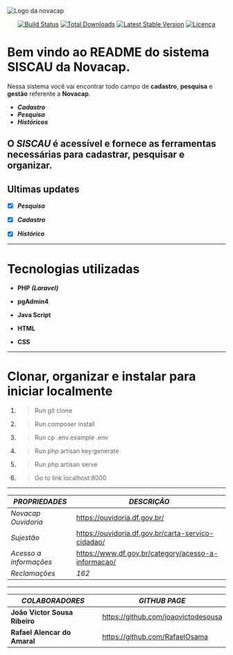 ![Logo da novacap](https://assets.infra.grancursosonline.com.br/projeto/novacap-companhia-urbanizadora-da-nova-capital-do-brasil.png)


<p align="center">
<a href="https://github.com/laravel/framework/actions"><img src="https://github.com/laravel/framework/workflows/tests/badge.svg" alt="Build Status"></a>
<a href="https://packagist.org/packages/laravel/framework"><img src="https://img.shields.io/packagist/dt/laravel/framework" alt="Total Downloads"></a>
<a href="https://packagist.org/packages/laravel/framework"><img src="https://img.shields.io/packagist/v/laravel/framework" alt="Latest Stable Version"></a>
<a href="https://packagist.org/packages/laravel/framework"><img src="https://img.shields.io/packagist/l/laravel/framework" alt="Licença"></a>
</p>

# Bem vindo ao README do sistema SISCAU da Novacap.

Nessa sistema você vai encontrar todo campo de **cadastro**, **pesquisa** e **gestão** referente a **Novacap**.


- _**Cadastro**_
- _**Pesquisa**_
- _**Históricos**_

O _**SISCAU**_ é acessível e fornece as ferramentas necessárias para cadastrar, pesquisar e organizar.
----

## Ultimas updates

- [x] _**Pesquisa**_

- [x] _**Cadastro**_

- [x] _**Histórico**_
----

# Tecnologias utilizadas

* **PHP** _**(Laravel)**_

* **pgAdmin4**

* **Java Script**

* **HTML**

* **CSS**
----
# Clonar, organizar e instalar para iniciar localmente

1. >Run git clone
2. >Run composer install
3. >Run cp .env.example .env
4. >Run php artisan key:generate
5. >Run php artisan serve
6. >Go to link localhost:8000
>
>
----




_*PROPRIEDADES*_ | _*DESCRIÇÃO*_
----------- | -----------
*Novacap Ouvidoria* |  https://ouvidoria.df.gov.br/ 
*Sujestão* | https://ouvidoria.df.gov.br/carta-servico-cidadao/
*Acesso a informações* | https://www.df.gov.br/category/acesso-a-informacao/
*Reclamações* | _162_
>
>
>
----


_*COLABORADORES*_ | _*GITHUB PAGE*_
-------------- | ----------------
**João Victor Sousa Ribeiro** | https://github.com/joaovictodesousa 
**Rafael Alencar do Amaral** | https://github.com/RafaelOsama
